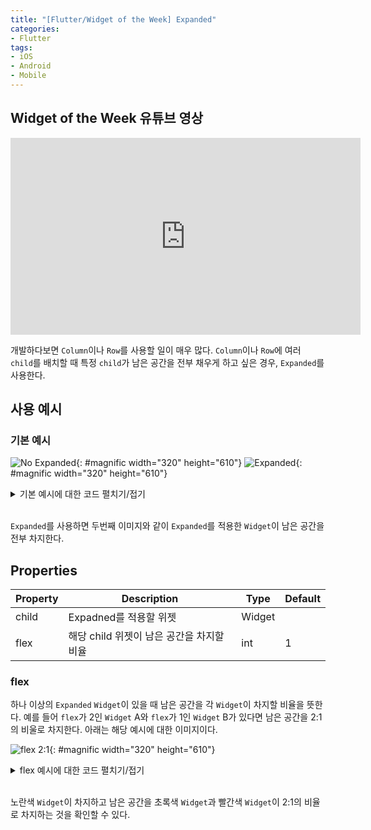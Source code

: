 ```yaml
---
title: "[Flutter/Widget of the Week] Expanded"
categories:
- Flutter
tags:
- iOS
- Android
- Mobile
---
```


## Widget of the Week 유튜브 영상

<iframe width="560" height="315" src="https://www.youtube.com/embed/_rnZaagadyo?cc_load_policy=1" frameborder="0" allowfullscreen></iframe>

<br>

개발하다보면 `Column`이나 `Row`를 사용할 일이 매우 많다. `Column`이나 `Row`에 여러 `child`를 배치할 때 특정 `child`가 남은 공간을 전부 채우게 하고 싶은 경우, `Expanded`를 사용한다.

## 사용 예시

### 기본 예시

![No Expanded](/assets/flutter/WidgetOfTheWeek/2.Expanded/Example1.png){: #magnific width="320" height="610"}
![Expanded](/assets/flutter/WidgetOfTheWeek/2.Expanded/Example2.png){: #magnific width="320" height="610"}

<details markdown="1">
  <summary>기본 예시에 대한 코드 펼치기/접기</summary>

``` dart
class ExpandedExample extends StatelessWidget {
  @override
  Widget build(BuildContext context) {
    return Scaffold(
      appBar: AppBar(
        title: Text('Expanded Example'),
      ),
      body: Center(
        child: Column(
          children: [
            Container(
              color: Colors.yellow,
              height: 100,
              width: 200,
              child: Center(
                child: Text(
                  'No Expanded',
                  style: TextStyle(
                    fontSize: 30,
                  ),
                ),
              ),
            ),
            Container(
              color: Colors.green,
              height: 100,
              width: 200,
              child: Center(
                child: Text(
                  'No Expanded',
                  style: TextStyle(
                    fontSize: 30,
                  ),
                ),
              ),
            ),
            Expanded(
              child: Container(
                color: Colors.red,
                width: 200,
                child: Center(
                  child: Text(
                    'Expanded',
                    style: TextStyle(
                      fontSize: 30,
                    ),
                  ),
                ),
              ),
            ),
          ],
        ),
      ),
    );
  }
}
```

</details>
<br>

`Expanded`를 사용하면 두번째 이미지와 같이 `Expanded`를 적용한 `Widget`이 남은 공간을 전부 차지한다.

## Properties

| Property 	| Description 	| Type    	| Default 	|
|----------	|-------------	|---------	|---------	|
| child    	| Expadned를 적용할 위젯	| Widget  	|         	|
| flex     	|  해당 child 위젯이 남은 공간을 차지할 비율	| int     	| 1       	|

### flex 

하나 이상의 `Expanded` `Widget`이 있을 때 남은 공간을 각 `Widget`이 차지할 비율을 뜻한다. 예를 들어 `flex`가 2인 `Widget` A와 `flex`가 1인 `Widget` B가 있다면 남은 공간을 2:1의 비울로 차지한다. 아래는 해당 예시에 대한 이미지이다.

![flex 2:1](/assets/flutter/WidgetOfTheWeek/2.Expanded/Example3.png){: #magnific width="320" height="610"}

<details markdown="1">
  <summary>flex 예시에 대한 코드 펼치기/접기</summary>

``` dart
class ExpandedExample extends StatelessWidget {
  @override
  Widget build(BuildContext context) {
    return Scaffold(
      appBar: AppBar(
        title: Text('Expanded Example'),
      ),
      body: Center(
        child: Column(
          children: [
            Container(
              color: Colors.yellow,
              height: 100,
              width: 200,
              child: Center(
                child: Text(
                  'No Expanded',
                  style: TextStyle(
                    fontSize: 30,
                  ),
                ),
              ),
            ),
            Expanded(
              flex: 2,
              child: Container(
                color: Colors.green,
                width: 200,
                child: Center(
                  child: Text(
                    'Expanded\nflex: 2',
                    style: TextStyle(
                      fontSize: 30,
                    ),
                  ),
                ),
              ),
            ),
            Expanded(
              flex: 1,
              child: Container(
                color: Colors.red,
                width: 200,
                child: Center(
                  child: Text(
                    'Expanded\nflex: 1',
                    style: TextStyle(
                      fontSize: 30,
                    ),
                  ),
                ),
              ),
            ),
          ],
        ),
      ),
    );
  }
}
```

</details>
<br>

노란색 `Widget`이 차지하고 남은 공간을 초록색 `Widget`과 빨간색 `Widget`이 2:1의 비율로 차지하는 것을 확인할 수 있다.
